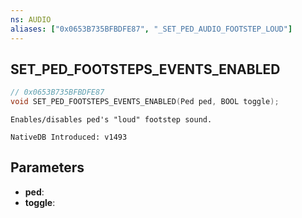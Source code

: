```yaml
---
ns: AUDIO
aliases: ["0x0653B735BFBDFE87", "_SET_PED_AUDIO_FOOTSTEP_LOUD"]
---
```

## SET_​PED_​FOOTSTEPS_​EVENTS_​ENABLED

```c
// 0x0653B735BFBDFE87
void SET_​PED_​FOOTSTEPS_​EVENTS_​ENABLED(Ped ped, BOOL toggle);
```

```
Enables/disables ped's "loud" footstep sound.
```

```
NativeDB Introduced: v1493
```

## Parameters
* **ped**:
* **toggle**:
